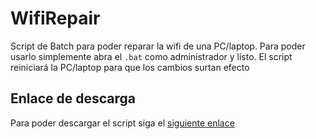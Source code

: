 # WifiRepair
Script de Batch para poder reparar la wifi de una PC/laptop. Para poder usarlo simplemente abra el `.bat` como administrador y listo. El script reiniciará la PC/laptop para que los cambios surtan efecto
## Enlace de descarga
Para poder descargar el script siga el [siguiente enlace]()
